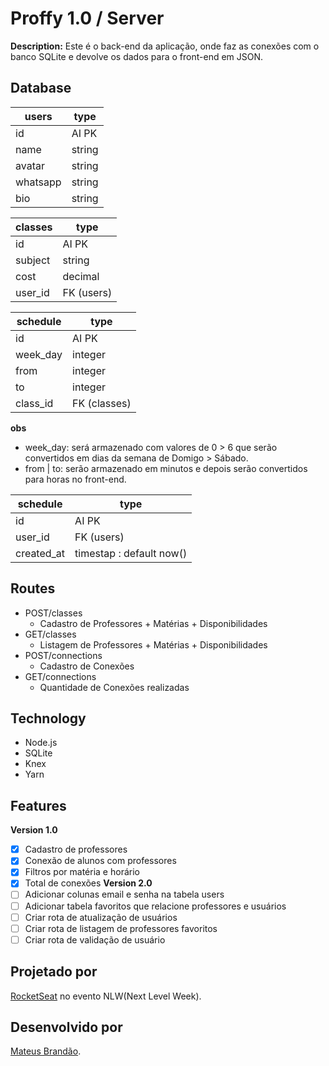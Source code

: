 # Proffy 1.0 / Server

**Description:** Este é o back-end da aplicação, onde faz as conexões com o banco SQLite e devolve os dados para o front-end em JSON.

## Database

|   users   |   type   |
|-----------|----------|
| id        | AI PK    |
| name      | string   |
| avatar    | string   |
| whatsapp  | string   |
| bio       | string   |

|  classes  |   type    |
|-----------|-----------|
| id        | AI PK     |
| subject   | string    |
| cost      | decimal   |
| user_id   | FK (users)|

|  schedule  |    type     |
|------------|-------------|
| id         | AI PK       |
| week_day   | integer     |
| from       | integer     |
| to         | integer     |
| class_id   | FK (classes)|

**obs** 
- week_day: será armazenado com valores de 0 > 6 que serão convertidos em dias da semana de Domigo > Sábado.
- from | to: serão armazenado em minutos e depois serão convertidos para horas no front-end.

|  schedule  |          type           |
|------------|-------------------------|
| id         | AI PK                   |
| user_id    | FK (users)              |
| created_at | timestap : default now()|

## Routes

- POST/classes
    - Cadastro de Professores + Matérias + Disponibilidades
- GET/classes
    - Listagem de Professores + Matérias + Disponibilidades
- POST/connections
    - Cadastro de Conexões
- GET/connections
    - Quantidade de Conexões realizadas

## Technology

- Node.js
- SQLite
- Knex
- Yarn

## Features

**Version 1.0**
- [x] Cadastro de professores
- [x] Conexão de alunos com professores
- [x] Filtros por matéria e horário
- [x] Total de conexões
**Version 2.0**
- [ ] Adicionar colunas email e senha na tabela users
- [ ] Adicionar tabela favoritos que relacione professores e usuários 
- [ ] Criar rota de atualização de usuários
- [ ] Criar rota de listagem de professores favoritos
- [ ] Criar rota de validação de usuário

## Projetado por

[RocketSeat](https://rocketseat.com.br/) no evento NLW(Next Level Week).

## Desenvolvido por

[Mateus Brandão](https://github.com/matthewsbrandan).